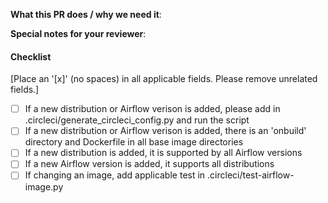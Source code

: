 **What this PR does / why we need it**:

**Special notes for your reviewer**:

#### Checklist
[Place an '[x]' (no spaces) in all applicable fields. Please remove unrelated fields.]

- [ ] If a new distribution or Airflow verison is added, please add in .circleci/generate_circleci_config.py and run the script
- [ ] If a new distribution or Airflow verison is added, there is an 'onbuild' directory and Dockerfile in all base image directories
- [ ] If a new distribution is added, it is supported by all Airflow versions
- [ ] If a new Airflow version is added, it supports all distributions
- [ ] If changing an image, add applicable test in .circleci/test-airflow-image.py
